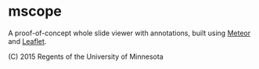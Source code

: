 mscope
======
A proof-of-concept whole slide viewer with annotations, built using [Meteor](http://meteor.com) and [Leaflet](http://leafletjs.com/).

(C) 2015 Regents of the University of Minnesota

